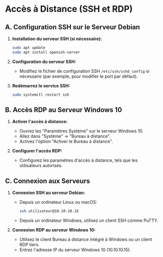 # Accès à Distance (SSH et RDP)

## A. Configuration SSH sur le Serveur Debian

1. **Installation du serveur SSH (si nécessaire):**
    ```bash
    sudo apt update
    sudo apt install openssh-server
    ```

2. **Configuration du serveur SSH:**
    - Modifiez le fichier de configuration SSH `/etc/ssh/sshd_config` si nécessaire (par exemple, pour modifier le port par défaut).

3. **Redémarrez le service SSH:**
    ```bash
    sudo systemctl restart ssh
    ```

## B. Accès RDP au Serveur Windows 10

1. **Activer l'accès à distance:**
    - Ouvrez les "Paramètres Système" sur le serveur Windows 10.
    - Allez dans "Système" -> "Bureau à distance".
    - Activez l'option "Activer le Bureau à distance".

2. **Configurer l'accès RDP:**
    - Configurez les paramètres d'accès à distance, tels que les utilisateurs autorisés.

## C. Connexion aux Serveurs

1. **Connexion SSH au serveur Debian:**
    - Depuis un ordinateur Linux ou macOS:
        ```bash
        ssh utilisateur@10.10.10.16
        ```
    - Depuis un ordinateur Windows, utilisez un client SSH comme PuTTY.

2. **Connexion RDP au serveur Windows 10:**
    - Utilisez le client Bureau à distance intégré à Windows ou un client RDP tiers.
    - Entrez l'adresse IP du serveur Windows 10 (10.10.10.15).